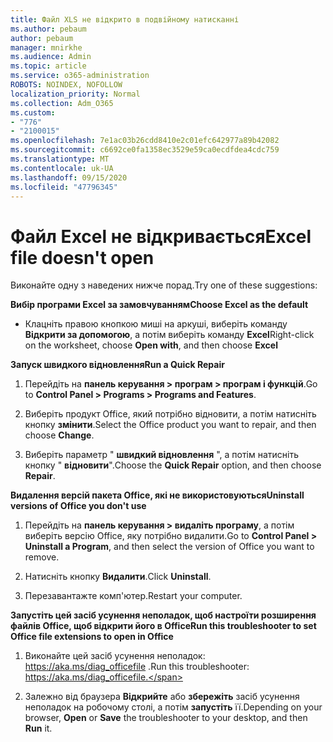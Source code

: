```yaml
---
title: Файл XLS не відкрито в подвійному натисканні
ms.author: pebaum
author: pebaum
manager: mnirkhe
ms.audience: Admin
ms.topic: article
ms.service: o365-administration
ROBOTS: NOINDEX, NOFOLLOW
localization_priority: Normal
ms.collection: Adm_O365
ms.custom:
- "776"
- "2100015"
ms.openlocfilehash: 7e1ac03b26cdd8410e2c01efc642977a89b42082
ms.sourcegitcommit: c6692ce0fa1358ec3529e59ca0ecdfdea4cdc759
ms.translationtype: MT
ms.contentlocale: uk-UA
ms.lasthandoff: 09/15/2020
ms.locfileid: "47796345"
---
```

# <a name="excel-file-doesnt-open"></a><span data-ttu-id="0fcb6-102">Файл Excel не відкривається</span><span class="sxs-lookup"><span data-stu-id="0fcb6-102">Excel file doesn't open</span></span>

<span data-ttu-id="0fcb6-103">Виконайте одну з наведених нижче порад.</span><span class="sxs-lookup"><span data-stu-id="0fcb6-103">Try one of these suggestions:</span></span>

<span data-ttu-id="0fcb6-104">**Вибір програми Excel за замовчуванням**</span><span class="sxs-lookup"><span data-stu-id="0fcb6-104">**Choose Excel as the default**</span></span>

* <span data-ttu-id="0fcb6-105">Клацніть правою кнопкою миші на аркуші, виберіть команду **Відкрити за допомогою**, а потім виберіть команду **Excel**</span><span class="sxs-lookup"><span data-stu-id="0fcb6-105">Right-click on the worksheet, choose **Open with**, and then choose **Excel**</span></span>

<span data-ttu-id="0fcb6-106">**Запуск швидкого відновлення**</span><span class="sxs-lookup"><span data-stu-id="0fcb6-106">**Run a Quick Repair**</span></span>

1. <span data-ttu-id="0fcb6-107">Перейдіть на **панель керування > програм > програм і функцій**.</span><span class="sxs-lookup"><span data-stu-id="0fcb6-107">Go to **Control Panel > Programs > Programs and Features**.</span></span>

2. <span data-ttu-id="0fcb6-108">Виберіть продукт Office, який потрібно відновити, а потім натисніть кнопку **змінити**.</span><span class="sxs-lookup"><span data-stu-id="0fcb6-108">Select the Office product you want to repair, and then choose **Change**.</span></span>

3. <span data-ttu-id="0fcb6-109">Виберіть параметр " **швидкий відновлення** ", а потім натисніть кнопку " **відновити**".</span><span class="sxs-lookup"><span data-stu-id="0fcb6-109">Choose the **Quick Repair** option, and then choose **Repair**.</span></span>

<span data-ttu-id="0fcb6-110">**Видалення версій пакета Office, які не використовуються**</span><span class="sxs-lookup"><span data-stu-id="0fcb6-110">**Uninstall versions of Office you don't use**</span></span>

1. <span data-ttu-id="0fcb6-111">Перейдіть на **панель керування > видаліть програму**, а потім виберіть версію Office, яку потрібно видалити.</span><span class="sxs-lookup"><span data-stu-id="0fcb6-111">Go to **Control Panel > Uninstall a Program**, and then select the version of Office you want to remove.</span></span>

2. <span data-ttu-id="0fcb6-112">Натисніть кнопку **Видалити**.</span><span class="sxs-lookup"><span data-stu-id="0fcb6-112">Click **Uninstall**.</span></span>

3. <span data-ttu-id="0fcb6-113">Перезавантажте комп'ютер.</span><span class="sxs-lookup"><span data-stu-id="0fcb6-113">Restart your computer.</span></span>

<span data-ttu-id="0fcb6-114">**Запустіть цей засіб усунення неполадок, щоб настроїти розширення файлів Office, щоб відкрити його в Office**</span><span class="sxs-lookup"><span data-stu-id="0fcb6-114">**Run this troubleshooter to set Office file extensions to open in Office**</span></span>

1. <span data-ttu-id="0fcb6-115">Виконайте цей засіб усунення неполадок: https://aka.ms/diag_officefile .</span><span class="sxs-lookup"><span data-stu-id="0fcb6-115">Run this troubleshooter: https://aka.ms/diag_officefile.</span></span>

2. <span data-ttu-id="0fcb6-116">Залежно від браузера **Відкрийте** або **збережіть** засіб усунення неполадок на робочому столі, а потім **запустіть** її.</span><span class="sxs-lookup"><span data-stu-id="0fcb6-116">Depending on your browser, **Open** or **Save** the troubleshooter to your desktop, and then **Run** it.</span></span>
